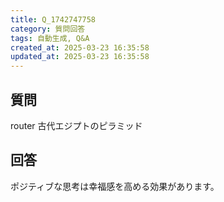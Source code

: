 ```yaml
---
title: Q_1742747758
category: 質問回答
tags: 自動生成, Q&A
created_at: 2025-03-23 16:35:58
updated_at: 2025-03-23 16:35:58
---
```


## 質問

router 古代エジプトのピラミッド

## 回答

ポジティブな思考は幸福感を高める効果があります。
